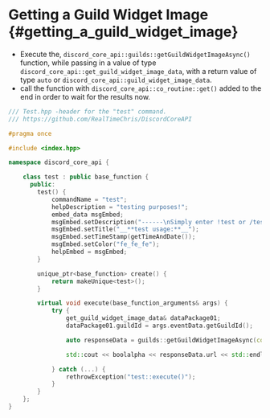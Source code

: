 Getting a Guild Widget Image {#getting_a_guild_widget_image}
============
- Execute the, `discord_core_api::guilds::getGuildWidgetImageAsync()` function, while passing in a value of type `discord_core_api::get_guild_widget_image_data`, with a return value of type `auto` or `discord_core_api::guild_widget_image_data`.
- call the function with `discord_core_api::co_routine::get()` added to the end in order to wait for the results now.

```cpp
/// Test.hpp -header for the "test" command.
/// https://github.com/RealTimeChris/DiscordCoreAPI

#pragma once

#include <index.hpp>

namespace discord_core_api {

	class test : public base_function {
	  public:
		test() {
			commandName = "test";
			helpDescription = "testing purposes!";
			embed_data msgEmbed;
			msgEmbed.setDescription("------\nSimply enter !test or /test!\n------");
			msgEmbed.setTitle("__**test usage:**__");
			msgEmbed.setTimeStamp(getTimeAndDate());
			msgEmbed.setColor("fe_fe_fe");
			helpEmbed = msgEmbed;
		}

		unique_ptr<base_function> create() {
			return makeUnique<test>();
		}

		virtual void execute(base_function_arguments& args) {
			try {
				get_guild_widget_image_data& dataPackage01;
				dataPackage01.guildId = args.eventData.getGuildId();

				auto responseData = guilds::getGuildWidgetImageAsync(const dataPackage01).get();

				std::cout << boolalpha << responseData.url << std::endl;

			} catch (...) {
				rethrowException("test::execute()");
			}
		}
	};
}
```

